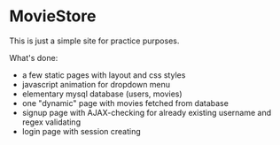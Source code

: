 # MovieStore
This is just a simple site for practice purposes.

What's done:
- a few static pages with layout and css styles
- javascript animation for dropdown menu
- elementary mysql database (users, movies)
- one "dynamic" page with movies fetched from database
- signup page with AJAX-checking for already existing username and regex validating
- login page with session creating